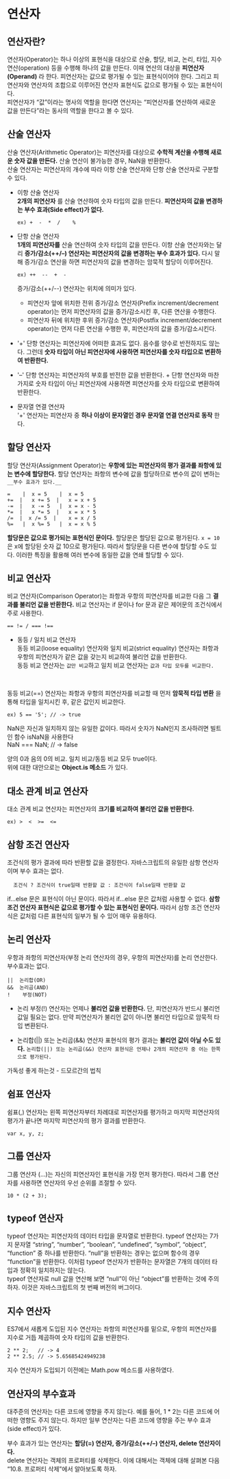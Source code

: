 연산자
=================

## 연산자란?
연산자(Operator)는 하나 이상의 표현식을 대상으로 산술, 할당, 비교, 논리, 타입, 지수 연산(operation) 등을 수행해 하나의 값을 만든다. 이때 연산의 대상을 __피연산자(Operand)__ 라 한다. 피연산자는 값으로 평가될 수 있는 표현식이어야 한다. 그리고 피연산자와 연산자의 조합으로 이루어진 연산자 표현식도 값으로 평가될 수 있는 표현식이다.   
피연산자가 “값”이라는 명사의 역할을 한다면 연산자는 “피연산자를 연산하여 새로운 값을 만든다”라는 동사의 역할을 한다고 볼 수 있다.

## 산술 연산자
산술 연산자(Arithmetic Operator)는 피연산자를 대상으로 __수학적 계산을 수행해 새로운 숫자 값을 만든다.__ 산술 연산이 불가능한 경우, NaN을 반환한다.   
산술 연산자는 피연산자의 개수에 따라 이항 산술 연산자와 단항 산술 연산자로 구분할 수 있다.

- 이항 산술 연산자   
 __2개의 피연산자__ 를 산술 연산하여 숫자 타입의 값을 만든다. __피연산자의 값을 변경하는 부수 효과(Side effect)가 없다.__   
 
      ex) +  -  *  / 	%	


- 단항 산술 연산자    
 __1개의 피연산자를__ 산술 연산하여 숫자 타입의 값을 만든다. 이항 산술 연산자와는 달리 __증가/감소(++/–) 연산자는 피연산자의 값을 변경하는 부수 효과가 있다.__ 다시 말해 증가/감소 연산을 하면 피연산자의 값을 변경하는 암묵적 할당이 이루어진다.
 
      ex) ++  --  +  -

    증가/감소(++/--) 연산자는 위치에 의미가 있다.

    - 피연산자 앞에 위치한 전위 증가/감소 연산자(Prefix increment/decrement operator)는 먼저 피연산자의 값을 증가/감소시킨 후, 다른 연산을 수행한다.
    - 피연산자 뒤에 위치한 후위 증가/감소 연산자(Postfix increment/decrement operator)는 먼저 다른 연산을 수행한 후, 피연산자의 값을 증가/감소시킨다.

 - '+' 단항 연산자는 피연산자에 어떠한 효과도 없다. 음수를 양수로 반전하지도 않는다. 그런데 __숫자 타입이 아닌 피연산자에 사용하면 피연산자를 숫자 타입으로 변환하여 반환한다.__
 - '–' 단항 연산자는 피연산자의 부호를 반전한 값을 반환한다. + 단항 연산자와 마찬가지로 숫자 타입이 아닌 피연산자에 사용하면 피연산자를 숫자 타입으로 변환하여 반환한다.

- 문자열 연결 연산자    
'+' 연산자는 피연산자 중 __하나 이상이 문자열인 경우 문자열 연결 연산자로 동작__ 한다.

## 할당 연산자
할당 연산자(Assignment Operator)는 __우항에 있는 피연산자의 평가 결과를 좌항에 있는 변수에 할당한다.__ 할당 연산자는 좌항의 변수에 값을 할당하므로 변수의 값이 변하는 `__부수 효과가 있다.__`

    =	 |  x = 5	 |  x = 5	   
    +=  | 	x += 5  | 	x = x + 5	   
    -=  | 	x -= 5	 |  x = x - 5	   
    *=  | 	x *= 5  | 	x = x * 5	    
    /= 	|  x /= 5  | 	x = x / 5	   
    %= 	 |  x %= 5	 |  x = x % 5	   

__할당문은 값으로 평가되는 표현식인 문이다.__ 할당문은 할당된 값으로 평가된다. `x = 10`은 x에 할당된 숫자 값 10으로 평가된다. 따라서 할당문을 다른 변수에 할당할 수도 있다. 이러한 특징을 활용해 여러 변수에 동일한 값을 연쇄 할당할 수 있다.

## 비교 연산자
비교 연산자(Comparison Operator)는 좌항과 우항의 피연산자를 비교한 다음 그 __결과를 불리언 값을 반환한다.__ 비교 연산자는 if 문이나 for 문과 같은 제어문의 조건식에서 주로 사용한다.

    == != / === !==

- 동등 / 일치 비교 연산자    
동등 비교(loose equality) 연산자와 일치 비교(strict equality) 연산자는 좌항과 우항의 피연산자가 같은 값을 갖는지 비교하여 불리언 값을 반환한다.   
동등 비교 연산자는 `값만 비교`하고 일치 비교 연산자는 `값과 타입 모두를 비교한다.`
<br/>

동등 비교(==) 연산자는 좌항과 우항의 피연산자를 비교할 때 먼저 __암묵적 타입 변환__ 을 통해 타입을 일치시킨 후, 같은 값인지 비교한다.   
    
    ex) 5 == '5'; // -> true

NaN은 자신과 일치하지 않는 유일한 값이다. 따라서 숫자가 NaN인지 조사하려면 빌트인 함수 isNaN을 사용한다   
NaN === NaN; // -> false
<br/>

양의 0과 음의 0의 비교. 일치 비교/동등 비교 모두 true이다.   
위에 대한 대안으로는 __Object.is 메소드__ 가 있다.

## 대소 관계 비교 연산자
대소 관계 비교 연산자는 피연산자의 __크기를 비교하여 불리언 값을 반환한다.__

    ex) >  <  >=  <=

## 삼항 조건 연산자
조건식의 평가 결과에 따라 반환할 값을 결정한다. 자바스크립트의 유일한 삼항 연산자이며 부수 효과는 없다.

      조건식 ? 조건식이 true일때 반환할 값 : 조건식이 false일때 반환할 값

if…else 문은 표현식이 아닌 문이다. 따라서 if…else 문은 값처럼 사용할 수 없다. __삼항 조건 연산자 표현식은 값으로 평가할 수 있는 표현식인 문이다.__ 따라서 삼항 조건 연산자식은 값처럼 다른 표현식의 일부가 될 수 있어 매우 유용하다.

## 논리 연산자
우항과 좌항의 피연산자(부정 논리 연산자의 경우, 우항의 피연산자)를 논리 연산한다. 부수효과는 없다.

    ||	논리합(OR)	   
    &&	논리곱(AND)	   
    !	 부정(NOT)	   

- 논리 부정(!) 연산자는 언제나 __불리언 값을 반환한다.__ 단, 피연산자가 반드시 불리언 값일 필요는 없다. 만약 피연산자가 불리언 값이 아니면 불리언 타입으로 암묵적 타입 변환된다.

- 논리합(||) 또는 논리곱(&&) 연산자 표현식의 평가 결과는 __불리언 값이 아닐 수도 있다.__ `논리합(||) 또는 논리곱(&&) 연산자 표현식은 언제나 2개의 피연산자 중 어는 한쪽으로 평가된다.`   

가독성 좋게 하는것 - 드모르간의 법칙

## 쉼표 연산자
쉼표(,) 연산자는 왼쪽 피연산자부터 차례대로 피연산자를 평가하고 마지막 피연산자의 평가가 끝나면 마지막 피연산자의 평가 결과를 반환한다.

    var x, y, z;

## 그룹 연산자
그룹 연산자 (…)는 자신의 피연산자인 표현식을 가장 먼저 평가한다. 따라서 그룹 연산자를 사용하면 연산자의 우선 순위를 조절할 수 있다.

    10 * (2 + 3);
  
## typeof 연산자
typeof 연산자는 피연산자의 데이터 타입을 문자열로 반환한다. typeof 연산자는 7가지 문자열 “string”, “number”, “boolean”, “undefined”, “symbol”, “object”, “function” 중 하나를 반환한다. “null”을 반환하는 경우는 없으며 함수의 경우 “function”을 반환한다. 이처럼 typeof 연산자가 반환하는 문자열은 7개의 데이터 타입과 정확히 일치하지는 않는다.   
typeof 연산자로 null 값을 연산해 보면 “null”이 아닌 “object”를 반환하는 것에 주의하자. 이것은 자바스크립트의 첫 번째 버전의 버그이다. 

## 지수 연산자
ES7에서 새롭게 도입된 지수 연산자는 좌항의 피연산자를 밑으로, 우항의 피연산자를 지수로 거듭 제곱하여 숫자 타입의 값을 반환한다.   

    2 ** 2;   // -> 4
    2 ** 2.5; // -> 5.65685424949238

지수 연산자가 도입되기 이전에는 Math.pow 메소드를 사용하였다.

## 연산자의 부수효과
대주준의 연산자는 다른 코드에 영향을 주지 않는다. 예를 들어, 1 * 2는 다른 코드에 어떠한 영향도 주지 않는다. 하지만 일부 연산자는 다른 코드에 영향을 주는 부수 효과(side effect)가 있다.   

부수 효과가 있는 연산자는 __할당(=) 연산자, 증가/감소(++/–) 연산자, delete 연산자이다.__   
delete 연산자는 객체의 프로퍼티를 삭제한다. 이에 대해서는 객체에 대해 살펴본 다음 “10.8. 프로퍼티 삭제”에서 알아보도록 하자.